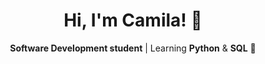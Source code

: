 <h1 align="center">Hi, I'm Camila! 👋</h1>

<p align="center">
  <strong>Software Development student</strong> | Learning <b>Python</b> & <b>SQL</b> 🚀
</p>

<!--
**C4milaPereira/C4milaPereira** is a ✨ _special_ ✨ repository because its `README.md` (this file) appears on your GitHub profile.

